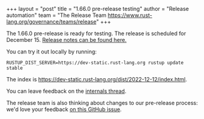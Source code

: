 +++
layout = "post"
title = "1.66.0 pre-release testing"
author = "Release automation"
team = "The Release Team <https://www.rust-lang.org/governance/teams/release>"
+++

The 1.66.0 pre-release is ready for testing. The release is scheduled for
December 15. [Release notes can be found here.][relnotes]

You can try it out locally by running:

```plain
RUSTUP_DIST_SERVER=https://dev-static.rust-lang.org rustup update stable
```

The index is <https://dev-static.rust-lang.org/dist/2022-12-12/index.html>.

You can leave feedback on the [internals thread](https://internals.rust-lang.org/t/rust-1-66-0-pre-release-testing/17966).

The release team is also thinking about changes to our pre-release process:
we'd love your feedback [on this GitHub issue][feedback].

[relnotes]: https://github.com/rust-lang/rust/blob/stable/RELEASES.md#version-1660-2022-12-15
[feedback]: https://github.com/rust-lang/release-team/issues/16
    
